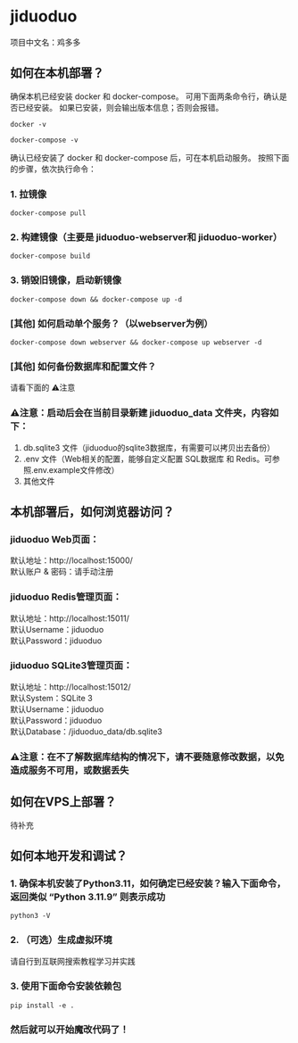 # jiduoduo

项目中文名：鸡多多

## 如何在本机部署？

确保本机已经安装 docker 和 docker-compose。
可用下面两条命令行，确认是否已经安装。
如果已安装，则会输出版本信息；否则会报错。

    docker -v

    docker-compose -v

确认已经安装了 docker 和 docker-compose 后，可在本机启动服务。
按照下面的步骤，依次执行命令：

### 1. 拉镜像

    docker-compose pull 

### 2. 构建镜像（主要是 jiduoduo-webserver和 jiduoduo-worker）

    docker-compose build

### 3. 销毁旧镜像，启动新镜像

    docker-compose down && docker-compose up -d

### [其他] 如何启动单个服务？（以webserver为例）

    docker-compose down webserver && docker-compose up webserver -d

### [其他] 如何备份数据库和配置文件？

请看下面的 ⚠️注意

### ⚠️注意：启动后会在当前目录新建 jiduoduo_data 文件夹，内容如下：

1. db.sqlite3 文件（jiduoduo的sqlite3数据库，有需要可以拷贝出去备份）
2. .env 文件（Web相关的配置，能够自定义配置 SQL数据库 和 Redis。可参照.env.example文件修改）
3. 其他文件

## 本机部署后，如何浏览器访问？

### jiduoduo Web页面：

默认地址：http://localhost:15000/    
默认账户 & 密码：请手动注册

### jiduoduo Redis管理页面：

默认地址：http://localhost:15011/  
默认Username：jiduoduo  
默认Password：jiduoduo

### jiduoduo SQLite3管理页面：

默认地址：http://localhost:15012/  
默认System：SQLite 3  
默认Username：jiduoduo  
默认Password：jiduoduo  
默认Database：/jiduoduo_data/db.sqlite3

### ⚠️注意：在不了解数据库结构的情况下，请不要随意修改数据，以免造成服务不可用，或数据丢失

## 如何在VPS上部署？

待补充

## 如何本地开发和调试？

### 1. 确保本机安装了Python3.11，如何确定已经安装？输入下面命令，返回类似 “Python 3.11.9” 则表示成功

    python3 -V 

### 2. （可选）生成虚拟环境

请自行到互联网搜索教程学习并实践

### 3. 使用下面命令安装依赖包

    pip install -e .

### 然后就可以开始魔改代码了！

